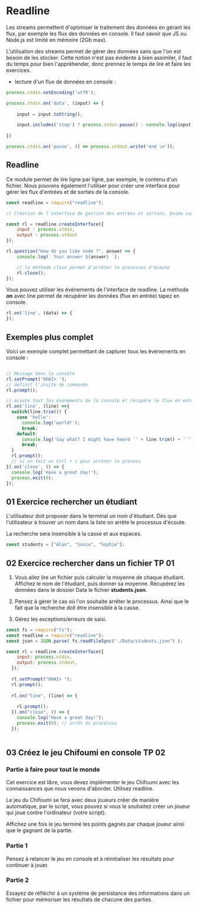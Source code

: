 # Readline

Les streams permettent d'optimiser le traitement des données en gérant les flux, par exemple les flux des données en console. Il faut savoir que JS ou Node.js est limité en mémoire (2Gb max). 

L'utilisation des streams permet de gérer des données sans que l'on est besoin de les stocker. Cette notion n'est pas évidente à bien assimiler, il faut du temps pour bien l'appréhender, donc prennez le temps de lire et faire les exercices.

- lecture d'un flux de données en console :

```js
process.stdin.setEncoding('utf8');

process.stdin.on('data', (input) => {
    
    input = input.toString();

    input.includes('stop') ? process.stdin.pause() : console.log(input);
    
})

process.stdin.on('pause', () => process.stdout.write('end \n'));
```

## Readline

Ce module permet de lire ligne par ligne, par exemple, le contenu d'un fichier. Nous pouvons également l'utiliser pour créer une interface pour gérer les flux d'entrées et de sorties de la console.

```js
const readline = require("readline");

// Création de l'interface de gestion des entrées et sorties, basée sur input et ouput de la console

const rl = readline.createInterface({
    input : process.stdin,
    output : process.stdout
});

rl.question("How do you like node ?", answer => {
    console.log(` Your answer ${answer} `);

    // la méthode close permet d'arrêter le processus d'écoute 
    rl.close();
});

```

Vous pouvez utiliser les événements de l'interface de readline. La méthode **on** avec line permet de récupérer les données (flux en entrée) tapez en console.

```js
rl.on('line', (data) => {
});

```

## Exemples plus complet

Voici un exemple complet permettant de capturer tous les événements en console :

```js

// Message dans la console
rl.setPrompt('OHAI> ');
// définit l'invite de commande
rl.prompt();

// écoute tout les événements de la console et récupère le flux en entrée
rl.on('line', (line) =>{
  switch(line.trim()) {
    case 'hello':
      console.log('world!');
      break;
    default:
      console.log('Say what? I might have heard `' + line.trim() + '`');
      break;
  }
  rl.prompt();
  // si on fait un Ctrl + c pour arrêter le process
}).on('close', () => {
  console.log('Have a great day!');
  process.exit(0);
});

```
## 01 Exercice rechercher un étudiant

L'utilisateur doit proposer dans le terminal un nom d'étudiant. Dès que l'utilisateur à trouver un nom dans la liste on arrête le processus d'écoute.

La recherche sera insensible à la casse et aux espaces.

```js
const students = ["Alan", "Sonia", "Sophie"];
```

## 02 Exercice rechercher dans un fichier TP 01 

1. Vous allez lire un fichier puis calculer la moyenne de chaque étudiant. Affichez le nom de l'étudiant, puis donner sa moyenne. Récupérez les données dans le dossier Data le fichier **students.json**.

2. Pensez à gérer le cas où l'on souhaite arrêter le processus. Ainsi que le fait que la recherche doit être insensible à la casse. 

3. Gérez les exceptions/erreurs de saisi.

```js
const fs = require("fs");
const readline = require("readline");
const json = JSON.parse( fs.readFileSync("./Data/students.json") );

const rl = readline.createInterface({
    input: process.stdin,
    output: process.stdout,
  });
  
  rl.setPrompt("OHAI> ");
  rl.prompt();
  
  rl.on("line", (line) => {
   
    rl.prompt();
  }).on("close", () => {
    console.log("Have a great day!");
    process.exit(0); // arrêt du processus
  });
  
```

## 03 Créez le jeu Chifoumi en console TP 02

### Partie à faire pour tout le monde

Cet exercice est libre, vous devez implémenter le jeu Chifoumi avec les connaissances que nous venons d'aborder. Utilisez readline.

Le jeu du Chifoumi se fera avec deux joueurs créer de manière automatique, par le script, vous pouvez si vous le souhaitez créer un joueur qui joue contre l'ordinateur (votre script).

Affichez une fois le jeu terminé les points gagnés par chaque joueur ainsi que le gagnant de la partie.

### Partie 1 

Pensez à relancer le jeu en console et à réinitialiser les résultats pour continuer à jouer.

### Partie 2 

Essayez de réfléchir à un système de persistance des informations dans un fichier pour mémoriser les résultats de chacune des parties.
